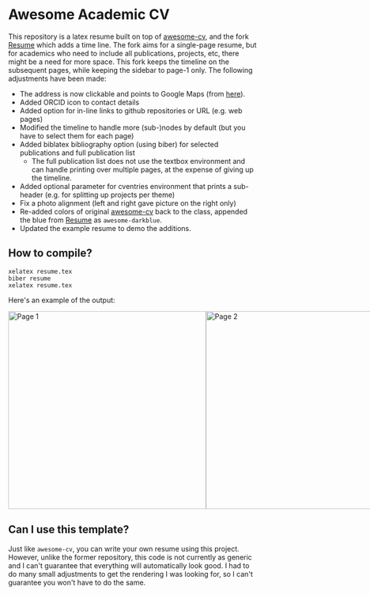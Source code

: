 
# Awesome Academic CV
This repository is a latex resume built on top of
[awesome-cv](https://github.com/posquit0/Awesome-CV), and the fork [Resume](https://github.com/Slyces/resume) which adds a time line. The fork aims for a single-page resume, but for academics who need to include all publications, projects, etc, there might be a need for more space. This fork keeps the timeline on the subsequent pages, while keeping the sidebar to page-1 only. The following adjustments have been made:

* The address is now clickable and points to Google Maps (from [here](https://github.com/Slyces/resume/commit/84c2f899773472caa878feca2c5ce77a6dffba22)).
* Added ORCID icon to contact details
* Added option for in-line links to github repositories or URL (e.g. web pages)
* Modified the timeline to handle more (sub-)nodes by default (but you have to select them for each page)
* Added biblatex bibliography option (using biber) for selected publications and full publication list
  * The full publication list does not use the textbox environment and can handle printing over multiple pages, at the expense of giving up the timeline.
* Added optional parameter for cventries environment that prints a sub-header (e.g. for splitting up projects per theme)
* Fix a photo alignment (left and right gave picture on the right only)
* Re-added colors of original [awesome-cv](https://github.com/posquit0/Awesome-CV) back to the class, appended the blue from [Resume](https://github.com/Slyces/resume) as `awesome-darkblue`.
* Updated the example resume to demo the additions.

## How to compile?
```
xelatex resume.tex
biber resume
xelatex resume.tex
```

Here's an example of the output:

<div style="display: flex; justify-content: space-between;">
  <img src="https://github.com/iroghair/aa-resume/blob/7ebbc2017e2436ecbaebf7a077e462a8f5b3dafb/images/pg-1.png" alt="Page 1" width="400"/>
  <img src="https://github.com/iroghair/aa-resume/blob/7ebbc2017e2436ecbaebf7a077e462a8f5b3dafb/images/pg-2.png" alt="Page 2" width="400"/>
  <img src="https://github.com/iroghair/aa-resume/blob/7ebbc2017e2436ecbaebf7a077e462a8f5b3dafb/images/pg-3.png" alt="Page 3" width="400"/>
</div>


## Can I use this template?

Just like `awesome-cv`, you can write your own resume using this project.
However, unlike the former repository, this code is not currently as generic and
I can't guarantee that everything will automatically look good. I had to do many
small adjustments to get the rendering I was looking for, so I can't guarantee
you won't have to do the same.
